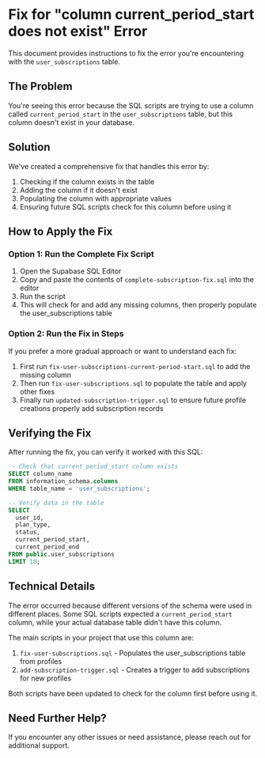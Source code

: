 # Fix for "column current_period_start does not exist" Error

This document provides instructions to fix the error you're encountering with the `user_subscriptions` table.

## The Problem

You're seeing this error because the SQL scripts are trying to use a column called `current_period_start` in the `user_subscriptions` table, but this column doesn't exist in your database.

## Solution

We've created a comprehensive fix that handles this error by:

1. Checking if the column exists in the table
2. Adding the column if it doesn't exist
3. Populating the column with appropriate values
4. Ensuring future SQL scripts check for this column before using it

## How to Apply the Fix

### Option 1: Run the Complete Fix Script

1. Open the Supabase SQL Editor
2. Copy and paste the contents of `complete-subscription-fix.sql` into the editor
3. Run the script
4. This will check for and add any missing columns, then properly populate the user_subscriptions table

### Option 2: Run the Fix in Steps

If you prefer a more gradual approach or want to understand each fix:

1. First run `fix-user-subscriptions-current-period-start.sql` to add the missing column
2. Then run `fix-user-subscriptions.sql` to populate the table and apply other fixes
3. Finally run `updated-subscription-trigger.sql` to ensure future profile creations properly add subscription records

## Verifying the Fix

After running the fix, you can verify it worked with this SQL:

```sql
-- Check that current_period_start column exists
SELECT column_name 
FROM information_schema.columns 
WHERE table_name = 'user_subscriptions';

-- Verify data in the table
SELECT 
  user_id, 
  plan_type, 
  status, 
  current_period_start, 
  current_period_end 
FROM public.user_subscriptions 
LIMIT 10;
```

## Technical Details

The error occurred because different versions of the schema were used in different places. Some SQL scripts expected a `current_period_start` column, while your actual database table didn't have this column.

The main scripts in your project that use this column are:

1. `fix-user-subscriptions.sql` - Populates the user_subscriptions table from profiles
2. `add-subscription-trigger.sql` - Creates a trigger to add subscriptions for new profiles

Both scripts have been updated to check for the column first before using it.

## Need Further Help?

If you encounter any other issues or need assistance, please reach out for additional support. 